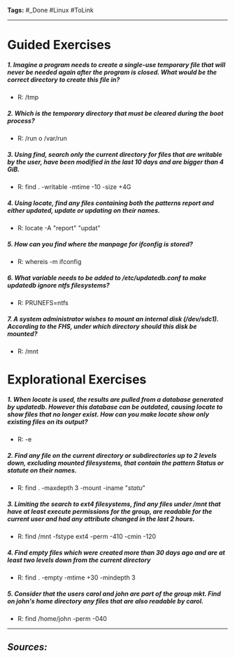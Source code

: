 **Tags:** #_Done 
#Linux  #ToLink 
- - -
# Guided Exercises
##### 1. Imagine a program needs to create a single-use temporary file that will never be needed again after the program is closed. What would be the correct directory to create this file in?
- R:  /tmp
##### 2. Which is the temporary directory that must be cleared during the boot process?
- R: /run o /var/run
##### 3. Using find, search only the current directory for files that are writable by the user, have been modified in the last 10 days and are bigger than 4 GiB.
- R: find . -writable -mtime -10 -size +4G
##### 4. Using locate, find any files containing both the patterns report and either updated, update or updating on their names.
 - R: locate -A "report" "updat"
##### 5. How can you find where the manpage for ifconfig is stored?
 - R:  whereis -m ifconfig
##### 6. What variable needs to be added to /etc/updatedb.conf to make updatedb ignore ntfs filesystems?
 - R: PRUNEFS=ntfs
##### 7. A system administrator wishes to mount an internal disk (/dev/sdc1). According to the FHS, under which directory should this disk be mounted?
- R: /mnt
# Explorational Exercises
##### 1. When locate is used, the results are pulled from a database generated by updatedb. However this database can be outdated, causing locate to show files that no longer exist. How can you make locate show only existing files on its output?
 - R: -e
##### 2. Find any file on the current directory or subdirectories up to 2 levels down, excluding mounted filesystems, that contain the pattern Status or statute on their names.
 - R:  find . -maxdepth 3 -mount -iname "*statu*"
##### 3. Limiting the search to ext4 filesystems, find any files under /mnt that have at least execute permissions for the group, are readable for the current user and had any attribute changed in the last 2 hours.
- R: find /mnt -fstype ext4 -perm -410 -cmin -120
##### 4. Find empty files which were created more than 30 days ago and are at least two levels down from the current directory
- R:  find . -empty -mtime +30 -mindepth 3
##### 5. Consider that the users carol and john are part of the group mkt. Find on john's home directory any files that are also readable by carol.
- R: find /home/john -perm -040

- - - 
## ***Sources:***